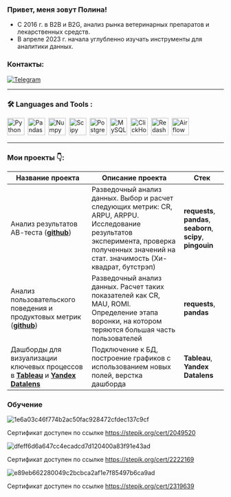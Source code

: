 ### Привет, меня зовут Полина!
* С 2016 г. в B2B и B2G, анализ рынка ветеринарных препаратов и лекарственных средств. 
* В апреле 2023 г. начала углубленно изучать инструменты для аналитики данных.

### Контакты:
<a href="">[![Telegram](https://img.shields.io/badge/-Telegram-27A7E7?style=for-the-badge&logo=telegram)](https://t.me/curly_Poli)</a>

---

### :hammer_and_wrench: Languages and Tools :
<div>
  <img src="https://img.shields.io/badge/python-white?logo=python&style=for-the-badge" title="Python" alt="Python" height="40"/>&nbsp;
  <img src="https://img.shields.io/badge/pandas-white?logo=pandas&logoColor=blue&style=for-the-badge" title="Pandas" alt="Pandas" height="40"/>&nbsp;
  <img src="https://img.shields.io/badge/numpy-white?logo=numpy&logoColor=blue&style=for-the-badge" title="Numpy" alt="Numpy" height="40"/>&nbsp;
  <img src="https://img.shields.io/badge/Scipy-white?logo=Scipy&logoColor=black&style=for-the-badge" title="Scipy" alt="Scipy" height="40"/>&nbsp;
  <img src="https://img.shields.io/badge/PostgreSQL-white?logo=PostgreSQL&s&style=for-the-badge" title="PostgreSQL" alt="PostgreSQL" height="40"/>&nbsp;
  <img src="https://img.shields.io/badge/mySQL-white?logo=mySQL&s&style=for-the-badge" title="MySQL"  alt="MySQL" height="40"/>&nbsp;
  <img src="https://img.shields.io/badge/Clickhouse-white?logo=Clickhouse&style=for-the-badge" title="ClickHouse" alt="ClickHouse" height="40"/>&nbsp;
  <img src="https://img.shields.io/badge/redash-white?logo=redash&logoColor=black&style=for-the-badge" title="Redash" alt="Redash" height="40"/>&nbsp;
  <img src="https://img.shields.io/badge/Tableau-white?logo=Tableau&s&logoColor=yellow&style=for-the-badge" title="Airflow" alt="Airflow" height="40"/>&nbsp;


</div>

---
### Мои проекты 👇:

|Название проекта| Описание проекта| Стек|
|----------------|-----------------|-----|
|Анализ результатов АВ-теста (__[github](https://github.com/PolinaChichigina/AB-testing)__)|Разведочный анализ данных. Выбор и расчет следующих метрик: CR, ARPU, ARPPU. Исследование результатов эксперимента, проверка полученных значений на стат. значимость (Хи-квадрат, бутстрэп)|**requests**, **pandas**, **seaborn**, **scipy**, **pingouin**|
|Анализ пользовательского поведения и продуктовых метрик (__[github](https://github.com/PolinaChichigina/The_product_metrics_project)__)|Разведочный анализ данных. Расчет таких показателей как CR, MAU, ROMI. Определение этапа воронки, на котором теряются большая часть пользователей|**requests**, **pandas**|
|Дашборды для визуализации ключевых процессов в __[Tableau](https://public.tableau.com/app/profile/polina.chichigina/viz/KarpovDashboardPractice_16999999459910/Profitoverview)__ и __[Yandex Datalens](https://datalens.yandex.ru/1xkafcyk0pomp-analiz-tonalnosti-po-filmu-dovod)__|Подключение к БД, построение графиков с использованием новых полей, верстка дашборда |**Tableau**, **Yandex Datalens**|


### Обучение

![1e6a03c46f774b2ac50fac928472cfdec137c9cf](https://github.com/PolinaChichigina/PolinaChichigina/assets/157372882/470fb05f-669e-45c3-81c7-9d77cc02b2cb)

Сертификат доступен по ссылке https://stepik.org/cert/2049520

![dfeff6d6a647cc4ecadcd7d120400a83f91e43ad](https://github.com/PolinaChichigina/PolinaChichigina/assets/157372882/ece22cdc-84dc-41e6-bd92-001334b218d1)

Сертификат доступен по ссылке https://stepik.org/cert/2222169

![e89eb662280049c2bcbca2af1e7f85497b6ca9ad](https://github.com/PolinaChichigina/PolinaChichigina/assets/157372882/2831847c-2290-4298-a46e-10ff7e48b8b3)

Сертификат доступен по ссылке https://stepik.org/cert/2319639

<!--
**PolinaChichigina/PolinaChichigina** is a ✨ _special_ ✨ repository because its `README.md` (this file) appears on your GitHub profile.

Here are some ideas to get you started:

- 🔭 I’m currently working on ...
- 🌱 I’m currently learning ...
- 👯 I’m looking to collaborate on ...
- 🤔 I’m looking for help with ...
- 💬 Ask me about ...
- 📫 How to reach me: ...
- 😄 Pronouns: ...
- ⚡ Fun fact: ...
-->
